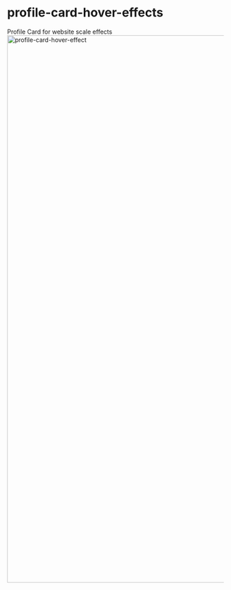 # profile-card-hover-effects
Profile Card for website scale effects
<img width="1275" alt="profile-card-hover-effect" src="https://user-images.githubusercontent.com/55443459/163469812-43144d36-7e8b-4132-bdfd-53556fa2df4a.png">
